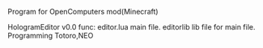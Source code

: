 Program for OpenComputers mod(Minecraft) 

HologramEditor v0.0
func:
editor.lua  main file.
editorlib  lib file for main file.
Programming Totoro,NEO
